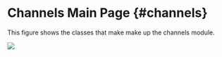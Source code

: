 # Channels Main Page {#channels}

This figure shows the classes that make make up the channels module.

![](channels_class_diagram_v1.png)
